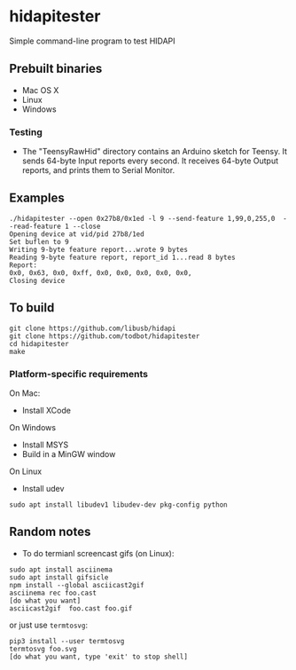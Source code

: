 # hidapitester

Simple command-line program to test HIDAPI

## Prebuilt binaries
- Mac OS X
- Linux
- Windows


### Testing
- The "TeensyRawHid" directory contains an Arduino sketch for Teensy.
It sends 64-byte Input reports every second.
It receives 64-byte Output reports, and prints them to Serial Monitor.


## Examples

```
./hidapitester --open 0x27b8/0x1ed -l 9 --send-feature 1,99,0,255,0  --read-feature 1 --close
Opening device at vid/pid 27b8/1ed
Set buflen to 9
Writing 9-byte feature report...wrote 9 bytes
Reading 9-byte feature report, report_id 1...read 8 bytes
Report:
0x0, 0x63, 0x0, 0xff, 0x0, 0x0, 0x0, 0x0, 0x0,
Closing device
```


## To build

```
git clone https://github.com/libusb/hidapi
git clone https://github.com/todbot/hidapitester
cd hidapitester
make
```

### Platform-specific requirements

On Mac:
- Install XCode

On Windows
- Install MSYS
- Build in a MinGW window

On Linux
- Install udev
```
sudo apt install libudev1 libudev-dev pkg-config python
```

## Random notes

* To do termianl screencast gifs (on Linux):

```
sudo apt install asciinema
sudo apt install gifsicle
npm install --global asciicast2gif
asciinema rec foo.cast
[do what you want]
asciicast2gif  foo.cast foo.gif
```

or just use `termtosvg`:
```
pip3 install --user termtosvg
termtosvg foo.svg
[do what you want, type 'exit' to stop shell]

```

